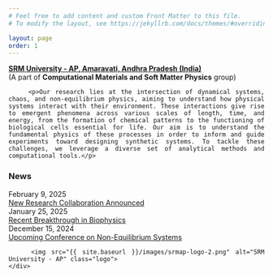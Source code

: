 ```yaml
---
# Feel free to add content and custom Front Matter to this file.
# To modify the layout, see https://jekyllrb.com/docs/themes/#overriding-theme-defaults

layout: page
order: 1
---
```


<html lang="en">
<head>
    <meta charset="UTF-8">
    <meta name="viewport" content="width=device-width, initial-scale=0.5">
    <title>{{ page.title }}</title>
    <style>
        .content {
            text-align: justify;
            position: relative;
        }
        .logo {
            position: absolute;
            right: 10px; /* Slightly shifts the logo left */
            top: -10px; /* Slightly shifts the logo up */
            width: 150px; /* Adjust logo size */
        }
        .news-links {
            margin-top: 20px;
        }
    </style>
</head>
<body>
    <div class="content">
        <p><strong><a href="https://srmap.edu.in/">SRM University - AP, Amaravati, Andhra Pradesh (India)</a></strong><br>
        (A part of <strong>Computational Materials and Soft Matter Physics</strong> group)</p>

        <p>Our research lies at the intersection of dynamical systems, chaos, and non-equilibrium physics, aiming to understand how physical systems interact with their environment. These interactions give rise to emergent phenomena across various scales of length, time, and energy, from the formation of chemical patterns to the functioning of biological cells essential for life. Our aim is to understand the fundamental physics of these processes in order to inform and guide experiments toward designing synthetic systems. To tackle these challenges, we leverage a diverse set of analytical methods and computational tools.</p>

<div class="news-links">
            <h3>News</h3>
            <div class="news-item">
                <div class="news-date">February 9, 2025</div>
                <div class="news-link"><a href="{{ site.baseurl }}/posts/2025/02/09/post1.html">New Research Collaboration Announced</a></div>
            </div>
            <div class="news-item">
                <div class="news-date">January 25, 2025</div>
                <div class="news-link"><a href="{{ site.baseurl }}/posts/2025/01/25/post2.html">Recent Breakthrough in Biophysics</a></div>
            </div>
            <div class="news-item">
                <div class="news-date">December 15, 2024</div>
                <div class="news-link"><a href="{{ site.baseurl }}/posts/2024/12/15/post3.html">Upcoming Conference on Non-Equilibrium Systems</a></div>
            </div>
        </div>

        <img src="{{ site.baseurl }}/images/srmap-logo-2.png" alt="SRM University - AP" class="logo">
    </div>
</body>
</html>





